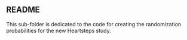 ## README

This sub-folder is dedicated to the code for creating the randomization probabilities for the new Heartsteps study.
